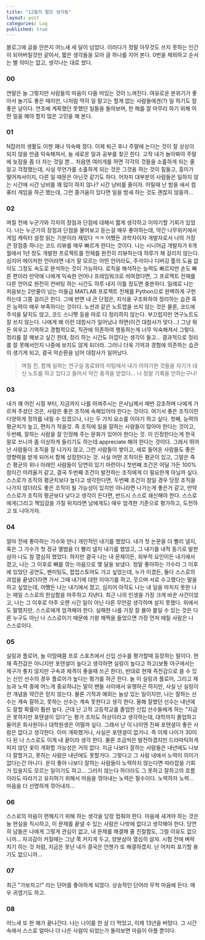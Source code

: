 ```yaml
---
title: "12월의 짧은 생각들"
layout: post
categories: Log
published: true
---
```


블로그에 글을 안쓴지 어느새 세 달이 넘었다. 이러다가 정말 아무것도 쓰지 못하는 인간이 되어버릴것만 같아서, 짧은 생각들을 모아 글 하나를 지어 본다. 0번을 제외하고 순서는 별 의미는 없고, 생각나는 대로 썼다.

### 00
연말은 늘 그렇지만 사람들의 마음이 다들 떠있는 것이 느껴진다.
여유로운 분위기가 좋아서 놀기도 좋은 때지만, 나처럼 딱히 일 말고는 할게 없는 사람들에겐(?) 일 하기도 참 좋은 날이다.
연초에 계획했던 못했던 일들을 돌아보며, 한 해를 잘 마무리 하기 위해 어떤 일을 해야 할지 많은 고민을 해 본다.


### 01
N잡러의 생활도 이젠 꽤나 익숙해 졌다. 이제 퇴근 후나 주말에 논다는 것이 잘 상상이 되지 않을 만큼 익숙해져서, 늘 새로운 일과 공부를 찾곤 한다.
고작 내가 놀아봐야 주말에 늦잠을 좀 더 자는 것일 뿐... 처음엔 여러개를 하면 각각의 것들을 소홀하게 되는 줄 알고 걱정했는데, 
사실 무언가를 소홀하게 되는 것은 그것을 하는 것이 힘들고, 흥미가 떨어져서이지, 다른 일 때문은 아닌것 같기도 하다. 
어차피 대부분의 사람들은 일하지 않는 시간에 시간 낭비를 꽤 많이 하지 않나? 시간 낭비를 줄이자.
어릴때 난 밤을 새서 컴퓨터 게임을 하곤 했는데, 그런 즐거움이 있다면 일을 밤새 하는 것도 괜찮지 않을까... 

### 02
며칠 전에 누군가와 각자의 장점과 단점에 대해서 짧게 생각하고 이야기할 기회가 있었다. 
나는 누군가의 장점과 단점을 물어보고 듣는걸 매우 좋아하는데, 약간 나무위키에서 게임 캐릭터 설정 읽는 기분이라 재밌다 ㅋㅋ
어쨌든 과학자이자 개발자로서 나의 가장 큰 장점중 하나는 코드 리뷰를 매우 빠르게 한다는 것이다.
나는 시니어급 개발자가 6개월에서 1년 정도 개발한 프로젝트를 전체를 완전히 리뷰하는데 하루가 채 걸리지 않는다. 
심지어 메이저한 언어라면 내가 잘 모르는 어떤 언어라도, 주석이나 디버깅 툴의 도움 없이도 그정도 속도로 분석하는 것이 가능하다.
로직을 해석하는 능력도 빠르지만 손도 빠른 편이라 만약에 나에게 익숙한 언어나 프레임워크로 씌여졌다면, 
그 프로젝트 전체를 다른 언어로 완전히 컨버팅 하는 시간도 하루 내지 이틀 정도면 충분하다.
일례로 나는 처음보는 2만줄이 넘는 미들급 MATLAB 프로젝트 전체를 Python으로 완벽하게 구현하는데 그쯤 걸리곤 한다.
그에 반면 내 큰 단점은, 지식을 구조화하여 정리하는 습관 혹은 능력이 매우 부족하다는 것이다. 
노션과 같은 노트앱을 쓰지 않는 것은 물론, 코드에 주석을 달지도 않고, 코드 스니펫 등을 따로 다 정리하지 않는다. 부끄럽지만 연구노트도 잘 쓰지 않는다.
나에게 왜 이런 대참사가 일어났냐 하면(이건 대참사가 맞다...) 그냥 뭐든 외우고 기억하고 경험적으로, 직관에 의존하여 행동하는게 너무 익숙해져서 그렇다.
정리를 잘 해보고 싶긴 한데, 정리 하는 시간도 아깝다는 생각이 들고... 결과적으로 정리를 잘 못해서인지 나중에 보지도 않게 되더라.
그러니 더욱 기억과 경험에 의존하는 습관이 생기게 되고, 결국 악순환을 넘어 대참사가 일어났다. 

> 며칠 전, 함께 일하는 연구실 동료와의 미팅에서 내가 이야기한 것들을 자기가 대신 노트를 하고 있다고 들어서 약간 충격을 받았다... 나 정말 기록을 안하는구나!

### 03
내가 꽤 어린 시절 부터, 지금까지 나를 아껴주시는 은사님께서 매번 강조하며 나에게 가르쳐 주셨던 것은, 사람은 좋은 조직에 속해있어야 한다는 것이다.
여기서 좋은 조직이란 다양하게 정의를 내릴 수 있겠으나, 나는 두 가지 요소를 이야기 하고 싶다.
첫째, 능력의 평균치가 높고, 편차가 작을것. 즉 조직에 일을 잘하는 사람들이 많아야 한다는 것이고, 두번째, 잘하는 사람을 잘 인정해 주는 문화가 있어야 한다는 것.
이 인정한다는게 한국말로 쓰니까 좀 이상하게 들리기도 하는데 appreciate 해야 한다는 것이다. 
그래서 뛰어난 사람들이 조직을 잘 나가지 않고, 그런 사람들이 쌓이고, 새로 들어온 사람들도 좋은 영향력을 받게 되어서 함께 성장한다는 것. 
사실 어떤 조직이든 평균이 있고, 그말은 즉슨 평균의 위나 아래인 사람들이 당연히 있기 마련이니 첫번째 조건은 어딜 가든 100% 참이긴 어려울거 같고, 
결국 두번째 조건이 발전하는 조직에게 더 필요한게 아닐까 싶다. 
스스로가 조직의 평균치보다 높다고 생각한다면, 두번째 조건이 참일 경우 당장 조직을 나가지 않더라도 좋은 조직이 될 가능성이 있지만 아니라면 나가는게 좋은거 같고, 
만약 스스로가 조직의 평균보다 낮다고 생각이 든다면, 반드시 스스로 쇄신해야 한다. 
스스로에게(그리고 책임감을 가질 위치라면 남에게도) 매우 엄격한 기준으로 평가하고, 도전하고 또 나아가자.

### 04
얼마 전에 좋아하는 가수와 만나 개인적인 내기를 했었다.
내가 첫 논문을 더 빨리 낼지, 혹은 그 가수가 첫 정규 앨범을 더 빨리 낼지 내기를 했었고, 그 내기를 내적 동기로 발판삼아 나도 참 열심히 했었다.
하지만 결국 나는 내 문제이든, 외부적 요인이든 내기에서 졌고, 나는 그 이후로 뼈를 깎는 마음으로 몇 달을 보냈다. 
정말 좋아하는 가수라 그 이후에 있었던 공연도, 팬미팅도, 팝업스토어도 가고 싶었는데, 
누가 이겼든, 둘다 스스로의 과업을 끝냈더라면 가서 그때 내기에 대한 이야기를 하고, 
웃으며 서로 수고했다는 말을 하고 싶었는데, 어쨌든 나는 내기에서 졌고, 심지어 아직도 나는 내 일을 마치지 못한 나는 매일 스스로의 한심함을 마주하고 지낸다.
최근 나의 인생을 가장 크게 바꾼 사건이었고, 나는 그 이후로 아주 오랜 시간 일이 아닌 다른 무언갈 생각하며 살지 못했다.
위에서도 말했지만, 스스로에게 엄격해야 한다. 실패한 나를 가장 잘 몰아 붙일 수 있는 것은 다른 누구도 아닌 나 스스로이기 때문에 기왕 채찍을 들었으면 가장 먼저 때릴 사람은 나 스스로이다.

### 05
실링과 플로어, 늘 이맘때쯤 프로 스포츠에서 신입 선수를 평가할때 등장하는 말이다. 
현재 즉전감은 아니지만 포텐셜이 높다고 생각하면 실링이 높다고 하고(보통 야구에서는 제구가 좋지 않지만 구속과 체격이 좋을때 쓰곤 한다), 
반대로 현재 즉전감으로 쓸 수 있는 신인 선수의 경우 플로어가 높다는 평가를 하곤 한다.
늘 이 실링과 플로어, 그리고 재능과 노력 중에 어느게 중요하냐는 말이 팬들 사이에서 유행하곤 하지만, 사실 난 실링이란 개념을 약간은 믿지 않는다. 
물론 기적과 예외는 늘상 있는 일이지만, 나는 잘하는 선수는 계속 잘하고, 못하는 선수는 계속 못한다고 생각 한다.
올해 잘했던 선수는 내년에도 잘할 확률이 훨씬 높다. 근데 난 고작 고등학교를 졸업한 신입 선수들에게 하는 "지금은 못하지만 포텐셜이 있다"는 평가 조차도 허상이라고 생각하는데,
대학까지 졸업하고 들어온 회사원이나 대학원생은 어떨까 싶다. 그래서 난 이 나이엔 진짜 포텐셜이 좋은 사람은 없다고 생각한다. 이미 개화했거나, 사실은 포텐셜이 없거나.
즉 이제 나이가 30이 다 된 나 스스로도 이게 내 끝이라 생각 한다. 물론 조금씩은 발전하겠지만 드라마틱하게 피지 않던 꽃이 개화할 가능성은 거의 없다. 
지금 나보다 잘하는 사람들은 내년에도 나보다 잘할거고, 못하는 사람은 내년에도 못할거다. 그렇다고 그 사람 내에서 노력이 의미가 없다는건 아니다.
운이 좋아 나보다 잘하는 사람들이 노력하지 않는다면 따라잡을 기회가 있을지도 모르는 일이기도 하고...
그러지 않는다 하더라도 그 못하고 잘하고의 흐름이라도 따라가고 유지하기 위해서 마음을 깎아내는 노력은 필수이다. 
노력하자 노력... 마음을 더 선명하게 깎아내자...

### 06
스스로의 마음이 편해지기 위해 하는 생각을 당장 멈춰야 한다. 
마음에 새겨야 하는 것은 늘 현실을 직시하고, 이 문제를 끝낼 수 있는 사람은 나밖에 없다고 생각해야 한다.
당연히 남들은 나에게 그렇게 관심이 없고, 내 문제를 해결해 줄 친절함도, 그럴 이유도 없으니까... 자괴감이 커질때는 그냥 쭉 커지게 두고, 양분삼아 열심히 살자.
시험 전에 벼락치기 하는 것 처럼, 지금은 못난 내가 결국은 언젠가 또 해결하겠지. 난 어차피 포기할 용기도 없으니까... 

### 07
최근 "가보자고!" 라는 단어를 좋아하게 되었다. 상승적인 단어라 무척 마음에 든다. 매우 귀엽기도 하고.

### 08
어느새 또 한 해가 끝나간다. 나는 나이를 한 살 더 먹었고, 이제 13년을 버텼다. 
그 시간 속에서 스스로 얼마나 더 나은 사람이 되었는가 돌아보면 마음이 아플 뿐이다.  
